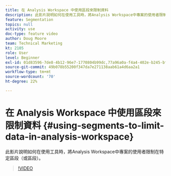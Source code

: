 ```yaml
---
title: 在 Analysis Workspace 中使用區段來限制資料
description: 此影片說明如何在使用工具時，將Analysis Workspace中專案的使用者限制在特定區段（或區段）。
feature: Segmentation
topics: null
activity: use
doc-type: feature video
author: Doug Moore
team: Technical Marketing
kt: 2105
role: User
level: Beginner
exl-id: 01d83596-7de8-4b12-96e7-1770804b99dc,77a96a0a-f4a4-402e-b245-bfb83622a7e7
source-git-commit: 49b078b55200f347da7e271138aab61a4d6aa2a1
workflow-type: tm+mt
source-wordcount: '70'
ht-degree: 22%

---
```


# 在 Analysis Workspace 中使用區段來限制資料 {#using-segments-to-limit-data-in-analysis-workspace}

此影片說明如何在使用工具時，將Analysis Workspace中專案的使用者限制在特定區段（或區段）。

>[!VIDEO](https://video.tv.adobe.com/v/24038/?quality=12)
